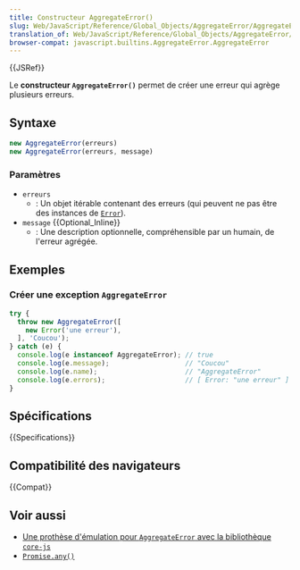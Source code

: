 ```yaml
---
title: Constructeur AggregateError()
slug: Web/JavaScript/Reference/Global_Objects/AggregateError/AggregateError
translation_of: Web/JavaScript/Reference/Global_Objects/AggregateError/AggregateError
browser-compat: javascript.builtins.AggregateError.AggregateError
---
```


{{JSRef}}

Le **constructeur `AggregateError()`** permet de créer une erreur qui agrège plusieurs erreurs.

## Syntaxe

```js
new AggregateError(erreurs)
new AggregateError(erreurs, message)
```

### Paramètres

- `erreurs`
  - : Un objet itérable contenant des erreurs (qui peuvent ne pas être des instances de [`Error`](/fr/docs/Web/JavaScript/Reference/Global_Objects/Error)).
- `message` {{Optional_Inline}}
  - : Une description optionnelle, compréhensible par un humain, de l'erreur agrégée.

## Exemples

### Créer une exception `AggregateError`

```js
try {
  throw new AggregateError([
    new Error('une erreur'),
  ], 'Coucou');
} catch (e) {
  console.log(e instanceof AggregateError); // true
  console.log(e.message);                   // "Coucou"
  console.log(e.name);                      // "AggregateError"
  console.log(e.errors);                    // [ Error: "une erreur" ]
}
```

## Spécifications

{{Specifications}}

## Compatibilité des navigateurs

{{Compat}}

## Voir aussi

- [Une prothèse d'émulation pour `AggregateError` avec la bibliothèque `core-js`](https://github.com/zloirock/core-js#ecmascript-promise)
- [`Promise.any()`](/fr/docs/Web/JavaScript/Reference/Global_Objects/Promise/any)
